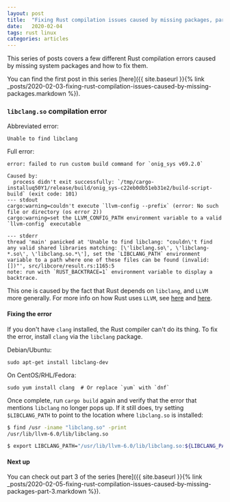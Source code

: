 ```yaml
---
layout: post
title:  "Fixing Rust compilation issues caused by missing packages, part 2"
date:   2020-02-04
tags: rust linux
categories: articles
---
```


This series of posts covers a few different Rust compilation errors caused by missing system packages and how to fix them.

You can find the first post in this series [here]({{ site.baseurl }}{% link _posts/2020-02-03-fixing-rust-compilation-issues-caused-by-missing-packages.markdown %}).

### `libclang.so` compilation error

Abbreviated error:
```
Unable to find libclang
```

Full error:

```
error: failed to run custom build command for `onig_sys v69.2.0`

Caused by:
  process didn't exit successfully: `/tmp/cargo-installuq50Y1/release/build/onig_sys-c22eb0db51eb31e2/build-script-build` (exit code: 101)
--- stdout
cargo:warning=couldn't execute `llvm-config --prefix` (error: No such file or directory (os error 2))
cargo:warning=set the LLVM_CONFIG_PATH environment variable to a valid `llvm-config` executable

--- stderr
thread 'main' panicked at 'Unable to find libclang: "couldn\'t find any valid shared libraries matching: [\'libclang.so\', \'libclang-*.so\', \'libclang.so.*\'], set the `LIBCLANG_PATH` environment variable to a path where one of these files can be found (invalid: [])"', src/libcore/result.rs:1165:5
note: run with `RUST_BACKTRACE=1` environment variable to display a backtrace.
```

This one is caused by the fact that Rust depends on `libclang`, and `LLVM` more generally. For more info on how Rust uses `LLVM`, see [here](https://github.com/rust-lang/llvm-project) and [here](https://www.infoworld.com/article/3247799/what-is-llvm-the-power-behind-swift-rust-clang-and-more.html).

#### Fixing the error

If you don't have `clang` installed, the Rust compiler can't do its thing. To fix the error, install `clang` via the `libclang` package.

Debian/Ubuntu:
```
sudo apt-get install libclang-dev
```

On CentOS/RHL/Fedora:
```
sudo yum install clang  # Or replace `yum` with `dnf`
```

Once complete, run `cargo build` again and verify that the error that mentions `libclang` no longer pops up. If it still does, try setting `$LIBCLANG_PATH` to point to the location where `libclang.so` is installed:

```bash
$ find /usr -iname "libclang.so" -print
/usr/lib/llvm-6.0/lib/libclang.so
```

```bash
$ export LIBCLANG_PATH="/usr/lib/llvm-6.0/lib/libclang.so:${LIBCLANG_PATH}"
```

#### Next up

You can check out part 3 of the series [here]({{ site.baseurl }}{% link _posts/2020-02-05-fixing-rust-compilation-issues-caused-by-missing-packages-part-3.markdown %}).
